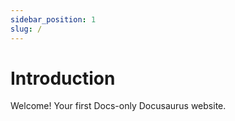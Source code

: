 ```yaml
---
sidebar_position: 1
slug: /
---
```


# Introduction

Welcome! Your first Docs-only Docusaurus website.
